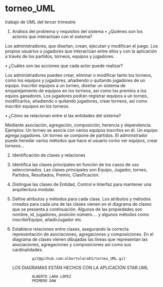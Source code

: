 # torneo_UML
trabajo de UML del tercer trimestre
1.	Análisis del problema y requisitos del sistema
• ¿Quiénes son los actores que interactúan con el sistema?

Los administradores, que diseñan, crean, ejecutan y modifican el juego. 
Los propios usuarios o jugadores que interactúan entre ellos y con la aplicación a través de los partidos, torneos, equipos y jugadores.

• ¿Cuáles son las acciones que cada actor puede realizar?

Los administradores pueden crear, eliminar o modificar tanto los torneos, como los equipos y jugadores, añadiendo o quitando jugadores de un equipo. Inscribir equipos a un torneo, diseñar un sistema de emparejamiento de equipos en los torneos, así como los premios a los equios ganadores.
Los jugadores podrán registrar equipos a un torneo, modificarlos, añadiendo o quitando jugadores, crear torneos, así como inscribir equipos en los torneos.

• ¿Cómo se relacionan entre sí las entidades del sistema?

Mediante asociación, agregación, composición, herencia y dependencia.
Ejemplos: 
Un torneo se asocia con varios equipos inscritos en él.
Un equipo agrega jugadores.
Un torneo se compone de partidos.
El administrador puede heredar varios métodos que hace el usuario como ver equipos, crear torneos...

2.	Identificación de clases y relaciones
1.	Identifica las clases principales en función de los casos de uso seleccionados.
Las clases principales son Equipo, Jugador, torneo, Partidos, Resultados, Premio, Clasificación.
2.	Distingue las clases de Entidad, Control e Interfaz para mantener una arquitectura modular.
3.	Define atributos y métodos para cada clase.
Los atributos y métodos creados para cada una de las clases vienen en el diagrama de clases que se presenta a continuación. Algunos de las propiedades son nombre, id, jugadores, posición número.... y algunos métodos como inscribirEquipo, añadirJugador etc.
4.	Establece relaciones entre clases, asegurando la correcta representación de asociaciones, agregaciones y composiciones.
En el diagrama de clases vienen dibujadas las líneas que representan las asociaciones, agregaciones y composiciones así como sus cardinalidades.
                       
                
                 git@github.com:albertolara83/torneo_UML.git

  	LOS DIAGRAMAS ESTÁN HECHOS CON LA APLICACIÓN STAR.UML






                 ALBERTO LARA LÓPEZ
                 PRIMERO DAW
